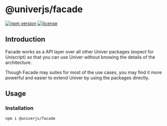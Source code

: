 # @univerjs/facade

[![npm version](https://img.shields.io/npm/v/@univerjs/facade)](https://npmjs.org/packages/@univerjs/facade)
[![license](https://img.shields.io/npm/l/@univerjs/facade)](https://img.shields.io/npm/l/@univerjs/facade)

## Introduction

Facade works as a API layer over all other Univer packages (expect for Uniscript) so that you can use Univer without knowing the details of the architecture.

Though Facade may suites for most of the use cases, you may find it more powerful and easier to extend Univer by using the packages directly.

## Usage

### Installation

```shell
npm i @univerjs/facade
```
